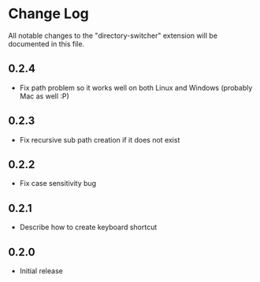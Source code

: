 # Change Log

All notable changes to the "directory-switcher" extension will be documented in this file.

## 0.2.4

-   Fix path problem so it works well on both Linux and Windows (probably Mac as well :P)

## 0.2.3

-   Fix recursive sub path creation if it does not exist

## 0.2.2

-   Fix case sensitivity bug

## 0.2.1

-   Describe how to create keyboard shortcut

## 0.2.0

-   Initial release

